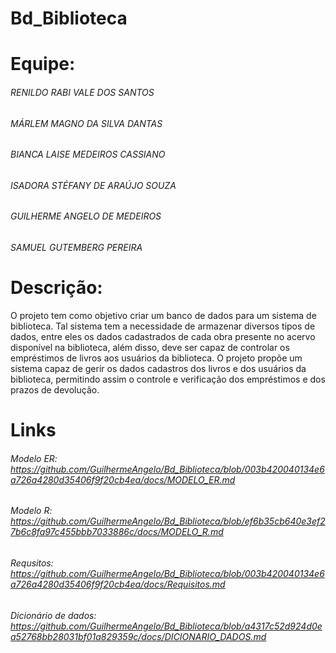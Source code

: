 # Bd_Biblioteca

# Equipe:
###### RENILDO RABI VALE DOS SANTOS
###### MÁRLEM MAGNO DA SILVA DANTAS
###### BIANCA LAISE MEDEIROS CASSIANO
###### ISADORA STÉFANY DE ARAÚJO SOUZA
###### GUILHERME ANGELO DE MEDEIROS
###### SAMUEL GUTEMBERG PEREIRA

# Descrição:

O projeto tem como objetivo criar um banco de dados para um sistema de biblioteca. Tal sistema tem a necessidade de armazenar diversos tipos de dados, entre eles os dados cadastrados de cada obra presente no acervo disponível na biblioteca, além disso, deve ser capaz de controlar os empréstimos de livros aos usuários da biblioteca. O projeto propõe um sistema capaz de gerir os dados cadastros dos livros e dos usuários da biblioteca, permitindo assim o controle e verificação dos empréstimos e dos prazos de devolução.

# Links
###### Modelo ER: https://github.com/GuilhermeAngelo/Bd_Biblioteca/blob/003b420040134e6a726a4280d35406f9f20cb4ea/docs/MODELO_ER.md
###### Modelo R:  https://github.com/GuilhermeAngelo/Bd_Biblioteca/blob/ef6b35cb640e3ef27b6c8fa97c455bbb7033886c/docs/MODELO_R.md
###### Requsitos: https://github.com/GuilhermeAngelo/Bd_Biblioteca/blob/003b420040134e6a726a4280d35406f9f20cb4ea/docs/Requisitos.md
###### Dicionário de dados: https://github.com/GuilhermeAngelo/Bd_Biblioteca/blob/a4317c52d924d0ea52768bb28031bf01a829359c/docs/DICIONARIO_DADOS.md
